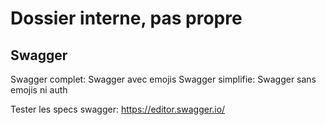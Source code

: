 # Dossier interne, pas propre

## Swagger

Swagger complet: Swagger avec emojis
Swagger simplifie: Swagger sans emojis ni auth

Tester les specs swagger: https://editor.swagger.io/

